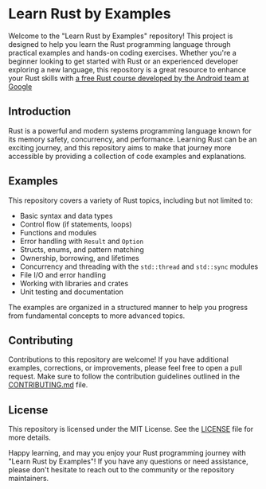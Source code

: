 Learn Rust by Examples
======================

Welcome to the "Learn Rust by Examples" repository! This project is designed to help you learn the Rust programming language through practical examples and hands-on coding exercises. Whether you're a beginner looking to get started with Rust or an experienced developer exploring a new language, this repository is a great resource to enhance your Rust skills with [a free Rust course developed by the Android team at Google](https://google.github.io/)

Introduction
------------

Rust is a powerful and modern systems programming language known for its memory safety, concurrency, and performance. Learning Rust can be an exciting journey, and this repository aims to make that journey more accessible by providing a collection of code examples and explanations.

Examples
--------

This repository covers a variety of Rust topics, including but not limited to:

*   Basic syntax and data types
*   Control flow (if statements, loops)
*   Functions and modules
*   Error handling with `Result` and `Option`
*   Structs, enums, and pattern matching
*   Ownership, borrowing, and lifetimes
*   Concurrency and threading with the `std::thread` and `std::sync` modules
*   File I/O and error handling
*   Working with libraries and crates
*   Unit testing and documentation

The examples are organized in a structured manner to help you progress from fundamental concepts to more advanced topics.

Contributing
------------

Contributions to this repository are welcome! If you have additional examples, corrections, or improvements, please feel free to open a pull request. Make sure to follow the contribution guidelines outlined in the [CONTRIBUTING.md](CONTRIBUTING.md) file.

License
-------

This repository is licensed under the MIT License. See the [LICENSE](LICENSE) file for more details.

Happy learning, and may you enjoy your Rust programming journey with "Learn Rust by Examples"! If you have any questions or need assistance, please don't hesitate to reach out to the community or the repository maintainers.
